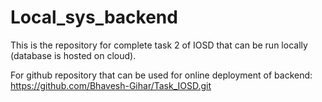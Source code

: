 # Local_sys_backend

This is the repository for complete task 2 of IOSD that can be run locally (database is hosted on cloud).

For github repository that can be used for online deployment of backend: https://github.com/Bhavesh-Gihar/Task_IOSD.git
